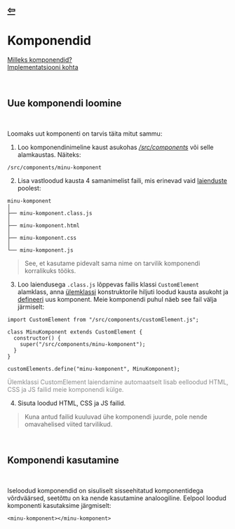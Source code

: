 ## [⇦](../main.md)

# **Komponendid**

[Milleks komponendid?](http://componentsprogramming.com/components-programming/) \
[Implementatsiooni kohta](https://javascript.info/custom-elements)

<br>

## **Uue komponendi loomine**

<br>

Loomaks uut komponenti on tarvis täita mitut sammu:

1.  Loo komponendinimeline kaust asukohas [_/src/components_](/src/components) või selle alamkaustas. Näiteks:

```
/src/components/minu-komponent
```

2.  Lisa vastloodud kausta 4 samanimelist faili, mis erinevad vaid [laienduste](https://www.howtogeek.com/356448/what-is-a-file-extension/) poolest:

```
minu-komponent
│
├── minu-komponent.class.js
│
├── minu-komponent.html
│
├── minu-komponent.css
│
└── minu-komponent.js
```

> See, et kasutame pidevalt sama nime on tarvilik komponendi korralikuks tööks.

3. Loo laiendusega <code>.class.js</code> lõppevas failis klassi <code>CustomElement</code> alamklass, anna [ülemklassi](https://javascript.info/class-inheritance) konstruktorile hiljuti loodud kausta asukoht ja [defineeri](https://developer.mozilla.org/en-US/docs/Web/Web_Components/Using_custom_elements) uus komponent. Meie komponendi puhul näeb see fail välja järmiselt:

```
import CustomElement from "/src/components/customElement.js";

class MinuKomponent extends CustomElement {
  constructor() {
    super("/src/components/minu-komponent");
  }
}

customElements.define("minu-komponent", MinuKomponent);
```

<div style="opacity: 0.5">Ülemklassi CustomElement laiendamine automaatselt lisab eelloodud HTML, CSS ja JS failid meie komponendi külge.</div>

4. Sisuta loodud HTML, CSS ja JS failid.

> Kuna antud failid kuuluvad ühe komponendi juurde, pole nende omavahelised viited tarvilikud.

<br>

## **Komponendi kasutamine**

<br>

Iseloodud komponendid on sisuliselt sisseehitatud komponentidega võrdväärsed, seetõttu on ka nende kasutamine analoogiline. Eelpool loodud komponenti kasutaksime järgmiselt:

    <minu-komponent></minu-komponent>

